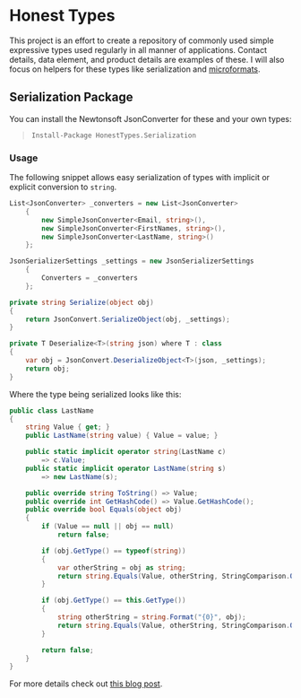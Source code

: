 # Honest Types

This project is an effort to create a repository of commonly used simple expressive types used regularly in all manner of applications. Contact details, data element, and product details are examples of these. I will also focus on helpers for these types like serialization and [microformats](http://microformats.org/wiki/microformats).

## Serialization Package

You can install the Newtonsoft JsonConverter for these and your own types:

> `Install-Package HonestTypes.Serialization`

### Usage

The following snippet allows easy serialization of types with implicit or explicit conversion to `string`.

```csharp
List<JsonConverter> _converters = new List<JsonConverter>
    {
        new SimpleJsonConverter<Email, string>(),
        new SimpleJsonConverter<FirstNames, string>(),
        new SimpleJsonConverter<LastName, string>()
    };

JsonSerializerSettings _settings = new JsonSerializerSettings
    {
        Converters = _converters
    };

private string Serialize(object obj)
{
    return JsonConvert.SerializeObject(obj, _settings);
}

private T Deserialize<T>(string json) where T : class
{
    var obj = JsonConvert.DeserializeObject<T>(json, _settings);
    return obj;
}
```

Where the type being serialized looks like this:

```csharp
public class LastName
{
    string Value { get; }
    public LastName(string value) { Value = value; }

    public static implicit operator string(LastName c)
        => c.Value;
    public static implicit operator LastName(string s)
        => new LastName(s);

    public override string ToString() => Value;
    public override int GetHashCode() => Value.GetHashCode();
    public override bool Equals(object obj)
    {
        if (Value == null || obj == null)
            return false;

        if (obj.GetType() == typeof(string))
        {
            var otherString = obj as string;
            return string.Equals(Value, otherString, StringComparison.Ordinal);
        }

        if (obj.GetType() == this.GetType())
        {
            string otherString = string.Format("{0}", obj);
            return string.Equals(Value, otherString, StringComparison.Ordinal);
        }

        return false;
    }
}
```

For more details check out [this blog post](http://devonburriss.me/honest-arguments).